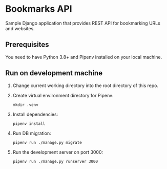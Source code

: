 Bookmarks API
=============
Sample Django application that provides REST API for bookmarking URLs and websites.


Prerequisites
-------------
You need to have Python 3.8+ and Pipenv installed on your local machine.


Run on development machine
--------------------------
1.  Change current working directory into the root directory of this repo.

2.  Create virtual environment directory for Pipenv:

        mkdir .venv

3.  Install dependencies:

        pipenv install

4.  Run DB migration:

        pipenv run ./manage.py migrate

5.  Run the development server on port 3000:

        pipenv run ./manage.py runserver 3000
